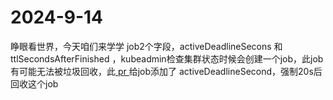 # 2024-9-14

睁眼看世界，今天咱们来学学 job2个字段，activeDeadlineSecons 和 ttlSecondsAfterFinished ，kubeadmin检查集群状态时候会创建一个job，此job有可能无法被垃圾回收，此[ pr ](https://github.com/kubernetes/kubernetes/pull/127333)给job添加了 activeDeadlineSecond，强制20s后回收这个job
